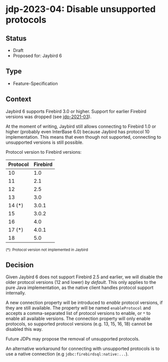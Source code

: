 # jdp-2023-04: Disable unsupported protocols

## Status

- Draft
- Proposed for: Jaybird 6

## Type

- Feature-Specification

## Context

Jaybird 6 supports Firebird 3.0 or higher. Support for earlier Firebird versions
was dropped (see [jdp-2021-03](https://github.com/FirebirdSQL/jaybird/blob/master/devdoc/jdp/jdp-2021-03-drop-firebird-2-5-support.md)).

At the moment of writing, Jaybird still allows connecting to Firebird 1.0 or
higher (probably even InterBase 6.0) because Jaybird has protocol 10
implementation. This means that even though not supported, connecting to
unsupported versions is still possible.

Protocol version to Firebird versions:

| Protocol | Firebird |
|----------|----------|
| 10       | 1.0      |
| 11       | 2.1      |
| 12       | 2.5      |
| 13       | 3.0      |
| 14 (*)   | 3.0.1    |
| 15       | 3.0.2    |
| 16       | 4.0      |
| 17 (*)   | 4.0.1    |
| 18       | 5.0      |

<sub>(*): Protocol version not implemented in Jaybird</sub>

## Decision

Given Jaybird 6 does not support Firebird 2.5 and earlier, we will disable
the older protocol versions (12 and lower) _by default_. This only applies to
the pure Java implementation, as the native client handles protocol support 
internally.

A new connection property will be introduced to _enable_ protocol versions, if
they are still available. The property will be named `enableProtocol` and
accepts a comma-separated list of protocol versions to enable, or `*` to enable
all available versions. The connection property will only enable protocols, so
supported protocol versions (e.g. 13, 15, 16, 18) cannot be disabled this way.

Future JDPs may propose the removal of unsupported protocols.

An alternative workaround for connecting with unsupported protocols is to use 
a native connection (e.g `jdbc:firebirdsql:native:...`).
